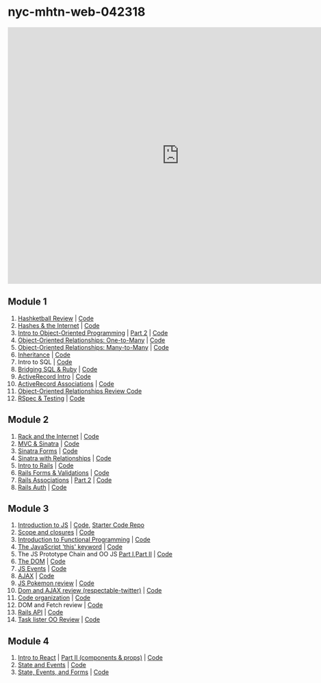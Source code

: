 # nyc-mhtn-web-042318

<iframe src="https://calendar.google.com/calendar/embed?src=flatironschool.com_rrqnn8il9tucfjnim69um737u8%40group.calendar.google.com&ctz=America%2FNew_York" style="border: 0" width="800" height="600" frameborder="0" scrolling="no"></iframe>


## Module 1

1. [Hashketball Review](https://www.youtube.com/watch?v=hcEDeT05cxo) | [Code](https://github.com/learn-co-students/nyc-mhtn-web-042318/tree/master/01-hashketball-review)
2. [Hashes & the Internet](https://www.youtube.com/watch?v=Hpta5GoyNw8) | [Code](https://github.com/learn-co-students/nyc-mhtn-web-042318/tree/master/02-hashes-and-the-internet)
3. [Intro to Object-Oriented Programming](https://youtu.be/Xns9Q8pI32Y) | [Part 2](https://youtu.be/r8QB-D5X9Ds) | [Code](https://github.com/learn-co-students/nyc-mhtn-web-042318/tree/master/03-intro-oo)
4. [Object-Oriented Relationships: One-to-Many](https://www.youtube.com/watch?v=M0YNdo9D7QM) | [Code](https://github.com/learn-co-students/nyc-mhtn-web-042318/tree/master/04-one-to-many)
5. [Object-Oriented Relationships: Many-to-Many](https://www.youtube.com/watch?v=2q0DUsGBhQg) | [Code](https://github.com/learn-co-students/nyc-mhtn-web-042318/tree/master/05-many-to-many)
6. [Inheritance](https://www.youtube.com/watch?v=oddJAr-SImk) | [Code](https://github.com/learn-co-students/nyc-mhtn-web-042318/blob/master/06-inheritance/animal.rb)
7. Intro to SQL | [Code](https://github.com/learn-co-students/nyc-mhtn-web-042318/tree/master/09-active-record-intro)
8. [Bridging SQL & Ruby](https://www.youtube.com/watch?v=tBH0QTbQ9T0) | [Code](https://github.com/learn-co-students/nyc-mhtn-web-042318/tree/master/08-bridging-ruby-and-sql)
9. [ActiveRecord Intro](https://www.youtube.com/watch?v=3_YGxLwiQR4) | [Code](https://github.com/learn-co-students/nyc-mhtn-web-042318/tree/master/09-active-record-intro)
10. [ActiveRecord Associations](https://www.youtube.com/watch?v=vICs3fu2TbI) | [Code](https://github.com/learn-co-students/nyc-mhtn-web-042318/tree/master/10-active-record-associations)
11. [Object-Oriented Relationships Review Code](https://github.com/MinesJA/OO-mini-project)
12. [RSpec & Testing](https://youtu.be/d9ym9H1F0WQ) | [Code](https://github.com/learn-co-students/nyc-mhtn-web-042318/tree/master/12-intro-tdd)

## Module 2
1. [Rack and the Internet](https://youtu.be/UmZyKuC5o38) | [Code](https://github.com/learn-co-students/nyc-mhtn-web-042318/tree/master/13-internet-intro)
2. [MVC & Sinatra](https://youtu.be/7XvkyIp4H98) | [Code](https://github.com/learn-co-students/nyc-mhtn-web-042318/tree/master/14-sinatra-mvc-intro/catfinder)
3. [Sinatra Forms](https://youtu.be/akwCHZ4tdvs) | [Code](https://github.com/learn-co-students/nyc-mhtn-web-042318/tree/master/15-sinatra-forms/coffeeshop)
4. [Sinatra with Relationships](https://www.youtube.com/watch?v=XCzR8zq04UI) | [Code](https://github.com/learn-co-students/nyc-mhtn-web-042318/tree/master/16-sinatra-relationships/zoo)
5. [Intro to Rails](https://www.youtube.com/watch?v=5beWnuqPexQ) | [Code](https://github.com/learn-co-students/nyc-mhtn-web-042318/tree/master/17-rails-intro/theater)
6. [Rails Forms & Validations](https://www.youtube.com/watch?v=QLnf90pf45U) | [Code](https://github.com/learn-co-students/nyc-mhtn-web-042318/tree/master/18-rails-forms/cupcakery)
7. [Rails Associations](https://www.youtube.com/watch?v=z0CEJBD83go) | [Part 2](https://www.youtube.com/watch?v=QoB6dhlAluk) | [Code](https://github.com/learn-co-students/nyc-mhtn-web-042318/tree/master/19-rails-associations/tacobellcorp)
8. [Rails Auth](https://www.youtube.com/watch?v=BxJDUbcUDtQ) | [Code](https://github.com/learn-co-students/nyc-mhtn-web-042318/tree/master/20-rails-auth/authapp)

## Module 3
1. [Introduction to JS](https://www.youtube.com/watch?v=C26_-JEJXk8&feature=youtu.be) | [Code](https://github.com/learn-co-students/nyc-mhtn-web-042318/tree/master/21-introduction-to-js), [Starter Code Repo](https://github.com/learn-co-students/nyc-mhtn-web-042318/tree/master/22-js-gift-starter-repository)
1. [Scope and closures](https://www.youtube.com/watch?v=SjNTTTMauSU&feature=youtu.be) | [Code](https://github.com/learn-co-students/nyc-mhtn-web-042318/tree/master/23-scope-and-closures)
1. [Introduction to Functional Programming](https://www.youtube.com/watch?v=h6t6HWU-dzk&feature=youtu.be) | [Code](https://github.com/learn-co-students/nyc-mhtn-web-042318/tree/master/24-functional-programming)
1. [The JavaScript 'this' keyword](https://www.youtube.com/watch?v=MzYbYZsiGvU&feature=youtu.be) | [Code](https://github.com/learn-co-students/nyc-mhtn-web-042318/tree/master/25-this-keyword)
1. The JS Prototype Chain and OO JS [Part I](https://www.youtube.com/watch?v=EhpAiaITGb0&feature=youtu.be),[Part II](https://www.youtube.com/watch?v=ld9c7omuWpI&feature=youtu.be)  | [Code](https://github.com/learn-co-students/nyc-mhtn-web-042318/tree/master/26-prototype-chain-and-oo-js)
1. [The DOM](https://www.youtube.com/watch?v=HZ3AaM53_po&feature=youtu.be) | [Code](https://github.com/learn-co-students/nyc-mhtn-web-042318/tree/master/27-the-dom)
1. [JS Events](https://www.youtube.com/watch?v=_afSeRxRMTc&feature=youtu.be) | [Code](https://github.com/learn-co-students/nyc-mhtn-web-042318/tree/master/28-js-events)
1. [AJAX](https://www.youtube.com/watch?v=GQSjamp9YVA&feature=youtu.be) | [Code](https://github.com/learn-co-students/nyc-mhtn-web-042318/tree/master/30-ajax)
1. [JS Pokemon review](https://www.youtube.com/watch?v=tVuTWILjcV8&feature=youtu.be) | [Code](https://github.com/learn-co-students/nyc-mhtn-web-042318/tree/master/31-js-pokemon-search-practice-assignment)
1. [Dom and AJAX review (respectable-twitter)](https://www.youtube.com/watch?v=lBrMtMQkuks&feature=youtu.be) | [Code](https://github.com/learn-co-students/nyc-mhtn-web-042318/tree/master/32-dom-and-ajax-review-respectable-twitter)
1. [Code organization](https://www.youtube.com/watch?v=Okw2z7yeV00&feature=youtu.be) | [Code](https://github.com/learn-co-students/nyc-mhtn-web-042318/tree/master/33-code-organization)
1. DOM and Fetch review | [Code](https://github.com/learn-co-students/nyc-mhtn-web-042318/tree/master/34-creatingElements)
1. [Rails API](https://www.youtube.com/watch?v=_PTvlWsMRdY&feature=youtu.be) | [Code](https://github.com/learn-co-students/nyc-mhtn-web-042318/tree/master/35-rails-api)
1. [Task lister OO Review](https://www.youtube.com/watch?v=sRH18xMMkZA&feature=youtu.be) | [Code](https://github.com/learn-co-students/nyc-mhtn-web-042318/)

## Module 4

1. [Intro to React](https://youtu.be/szCoX6f714M) | [Part II (components & props)](https://youtu.be/-pI6bVBoOU8) | [Code](https://github.com/learn-co-students/nyc-mhtn-web-042318/tree/master/37-intro-to-react)
2. [State and Events](https://youtu.be/1y5-pUacL_g) | [Code](https://github.com/learn-co-students/nyc-mhtn-web-042318/tree/master/38-state-and-events)
3. [State, Events, and Forms](https://youtu.be/xDNg_tR967s) | [Code](https://github.com/learn-co-students/nyc-mhtn-web-042318/tree/master/39-state-event-forms)
